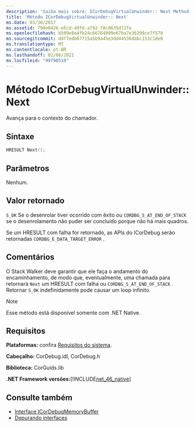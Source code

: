 ```yaml
---
description: 'Saiba mais sobre: ICorDebugVirtualUnwinder:: Next Method'
title: 'Método ICorDebugVirtualUnwinder:: Next'
ms.date: 03/30/2017
ms.assetid: 790e0426-e5cd-49fd-a792-f8c8635d72fe
ms.openlocfilehash: b509e8e4fb24c66764999e67ba7e36299ce7f570
ms.sourcegitcommit: ddf7edb67715a5b9a45e3dd44536dabc153c1de0
ms.translationtype: MT
ms.contentlocale: pt-BR
ms.lasthandoff: 02/06/2021
ms.locfileid: "99790510"
---
```

# <a name="icordebugvirtualunwindernext-method"></a>Método ICorDebugVirtualUnwinder:: Next

Avança para o contexto do chamador.  
  
## <a name="syntax"></a>Sintaxe  
  
```cpp  
HRESULT Next();  
```  
  
## <a name="parameters"></a>Parâmetros  

 Nenhum.  
  
## <a name="return-value"></a>Valor retornado  

 `S_OK` Se o desenrolar tiver ocorrido com êxito ou `CORDBG_S_AT_END_OF_STACK` se o desenrolamento não puder ser concluído porque não há mais quadros.  
  
 Se um HRESULT com falha for retornado, as APIs do ICorDebug serão retornadas `CORDBG_E_DATA_TARGET_ERROR` .  
  
## <a name="remarks"></a>Comentários  

 O Stack Walker deve garantir que ele faça o andamento do encaminhamento, de modo que, eventualmente, uma chamada para retornará `Next` um HRESULT com falha ou `CORDBG_S_AT_END_OF_STACK` . Retornar `S_OK` indefinidamente pode causar um loop infinito.  
  
> [!NOTE]
> Esse método está disponível somente com .NET Native.  
  
## <a name="requirements"></a>Requisitos  

 **Plataformas:** confira [Requisitos do sistema](../../get-started/system-requirements.md).  
  
 **Cabeçalho:** CorDebug.idl, CorDebug.h  
  
 **Biblioteca:** CorGuids.lib  
  
 **.NET Framework versões:**[!INCLUDE[net_46_native](../../../../includes/net-46-native-md.md)]  
  
## <a name="see-also"></a>Consulte também

- [Interface ICorDebugMemoryBuffer](icordebugmemorybuffer-interface.md)
- [Depurando interfaces](debugging-interfaces.md)
